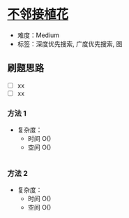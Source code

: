 # [不邻接植花](https://leetcode-cn.com/problems/flower-planting-with-no-adjacent/)

- 难度：Medium
- 标签：深度优先搜索, 广度优先搜索, 图

## 刷题思路

- [ ] xx
- [ ] xx

### 方法 1

- 复杂度：
    - 时间 O()
    - 空间 O()

``` js

```

### 方法 2

- 复杂度：
    - 时间 O()
    - 空间 O()

``` js

```
